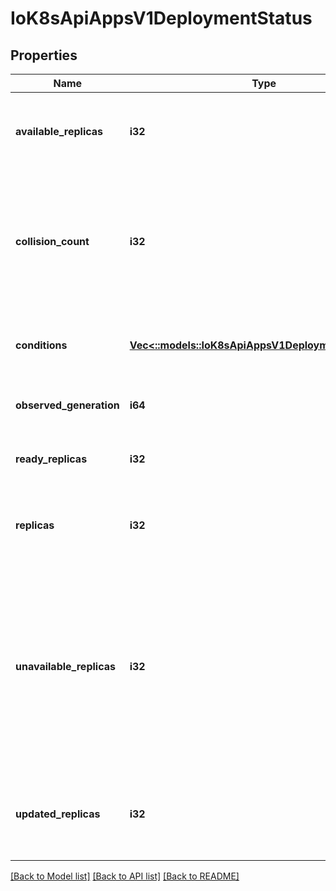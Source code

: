 # IoK8sApiAppsV1DeploymentStatus

## Properties
Name | Type | Description | Notes
------------ | ------------- | ------------- | -------------
**available_replicas** | **i32** | Total number of available pods (ready for at least minReadySeconds) targeted by this deployment. | [optional] 
**collision_count** | **i32** | Count of hash collisions for the Deployment. The Deployment controller uses this field as a collision avoidance mechanism when it needs to create the name for the newest ReplicaSet. | [optional] 
**conditions** | [**Vec<::models::IoK8sApiAppsV1DeploymentCondition>**](io.k8s.api.apps.v1.DeploymentCondition.md) | Represents the latest available observations of a deployment's current state. | [optional] 
**observed_generation** | **i64** | The generation observed by the deployment controller. | [optional] 
**ready_replicas** | **i32** | Total number of ready pods targeted by this deployment. | [optional] 
**replicas** | **i32** | Total number of non-terminated pods targeted by this deployment (their labels match the selector). | [optional] 
**unavailable_replicas** | **i32** | Total number of unavailable pods targeted by this deployment. This is the total number of pods that are still required for the deployment to have 100% available capacity. They may either be pods that are running but not yet available or pods that still have not been created. | [optional] 
**updated_replicas** | **i32** | Total number of non-terminated pods targeted by this deployment that have the desired template spec. | [optional] 

[[Back to Model list]](../README.md#documentation-for-models) [[Back to API list]](../README.md#documentation-for-api-endpoints) [[Back to README]](../README.md)



